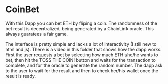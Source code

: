 # CoinBet
With this Dapp you can bet ETH by fliping a coin. The randomness of the bet result is decentralized, being generated by a ChainLink oracle. This always guaratees a fair game.

The interface is pretty simple and lacks a lot of interactivity (I still new to html and js). There is a video in this folder that shows how the dapp works. First the user requests a bet by selecting how much ETH she/he wants to bet, then hit the TOSS THE COIN! button and waits for the transaction to complete, and for the oracle to generate the random number. The dapp ask to the user to wait for the result and then to check her/his wallet once the result is ready.
